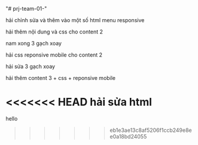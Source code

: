 "# prj-team-01-"

hải chỉnh sửa và thêm vào một số html menu responsive

hải thêm nội dung và css cho content 2

nam xong 3 gạch xoay

hải css reponsive mobile  cho content 2

hải sửa 3 gạch xoay

hải thêm content 3 + css + reponsive mobile

<<<<<<< HEAD
hải sửa html
=======
hello 
>>>>>>> eb1e3ae13c8af5206f1ccb249e8ee0a18bd24055
